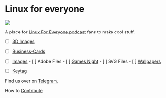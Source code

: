 # Linux for everyone
![](https://assets.fireside.fm/file/fireside-images/podcasts/images/0/00e8a29c-7246-483a-b97b-a1a0bb8eb4a7/header.jpg?raw=true)

A place for [Linux For Everyone podcast](https://linuxforeveryone.fireside.fm) fans to make cool stuff. 

  - [ ]  [3D Images](/3D)
  - [ ]  [Business-Cards](/Business-Cards)
  - [ ]  [Images](/Images)
    - [ ]  Adobe Files
    - [ ]  [Games Night](Images/Games-Night)
    - [ ]  SVG Files
    - [ ]  [Wallpapers](/Images/Wallpapers)
  - [ ]  [Keytag](/keytag)
  
  
  

Find us over on [Telegram.](https://t.me/linux4everyone)

How to [Contribute](CONTRIBUTING.MD)


